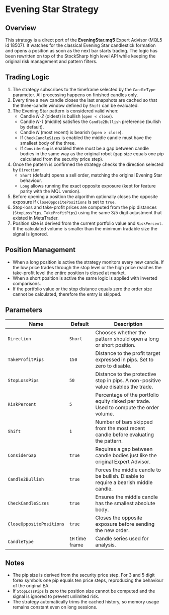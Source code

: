 # Evening Star Strategy

## Overview
This strategy is a direct port of the **EveningStar.mq5** Expert Advisor (MQL5 id 18507). It watches for the classical Evening Star candlestick formation and opens a position as soon as the next bar starts trading. The logic has been rewritten on top of the StockSharp high level API while keeping the original risk management and pattern filters.

## Trading Logic
1. The strategy subscribes to the timeframe selected by the `CandleType` parameter. All processing happens on finished candles only.
2. Every time a new candle closes the last snapshots are cached so that the three-candle window defined by `Shift` can be evaluated.
3. The Evening Star pattern is considered valid when:
   - Candle *N-2* (oldest) is bullish (`open < close`).
   - Candle *N-1* (middle) satisfies the `Candle2Bullish` preference (bullish by default).
   - Candle *N* (most recent) is bearish (`open > close`).
   - If `CheckCandleSizes` is enabled the middle candle must have the smallest body of the three.
   - If `ConsiderGap` is enabled there must be a gap between candle bodies in the same way as the original robot (gap size equals one pip calculated from the security price step).
4. Once the pattern is confirmed the strategy checks the direction selected by `Direction`:
   - `Short` (default) opens a sell order, matching the original Evening Star behaviour.
   - `Long` allows running the exact opposite exposure (kept for feature parity with the MQL version).
5. Before opening a position the algorithm optionally closes the opposite exposure if `CloseOppositePositions` is set to `true`.
6. Stop-loss and take-profit prices are computed from the pip distances (`StopLossPips`, `TakeProfitPips`) using the same 3/5 digit adjustment that existed in MetaTrader.
7. Position size is derived from the current portfolio value and `RiskPercent`. If the calculated volume is smaller than the minimum tradable size the signal is ignored.

## Position Management
- When a long position is active the strategy monitors every new candle. If the low price trades through the stop level or the high price reaches the take-profit level the entire position is closed at market.
- When a short position is active the same logic is applied with inverted comparisons.
- If the portfolio value or the stop distance equals zero the order size cannot be calculated, therefore the entry is skipped.

## Parameters
| Name | Default | Description |
| ---- | ------- | ----------- |
| `Direction` | `Short` | Chooses whether the pattern should open a long or short position. |
| `TakeProfitPips` | `150` | Distance to the profit target expressed in pips. Set to zero to disable. |
| `StopLossPips` | `50` | Distance to the protective stop in pips. A non-positive value disables the trade. |
| `RiskPercent` | `5` | Percentage of the portfolio equity risked per trade. Used to compute the order volume. |
| `Shift` | `1` | Number of bars skipped from the most recent candle before evaluating the pattern. |
| `ConsiderGap` | `true` | Requires a gap between candle bodies just like the original Expert Advisor. |
| `Candle2Bullish` | `true` | Forces the middle candle to be bullish. Disable to require a bearish middle candle. |
| `CheckCandleSizes` | `true` | Ensures the middle candle has the smallest absolute body. |
| `CloseOppositePositions` | `true` | Closes the opposite exposure before sending the new order. |
| `CandleType` | `1H` time frame | Candle series used for analysis. |

## Notes
- The pip size is derived from the security price step. For 3 and 5 digit forex symbols one pip equals ten price steps, reproducing the behaviour of the original EA.
- If `StopLossPips` is zero the position size cannot be computed and the signal is ignored to prevent unlimited risk.
- The strategy automatically trims the cached history, so memory usage remains constant even on long sessions.
